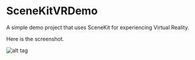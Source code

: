 # SceneKitVRDemo

A simple demo project that uses SceneKit for experiencing Virtual Reality.

Here is the screenshot.

![alt tag](https://github.com/vsujan92/SceneKitVRDemo/blob/master/SceneKitVRDemo/Screenshot.jpg)

